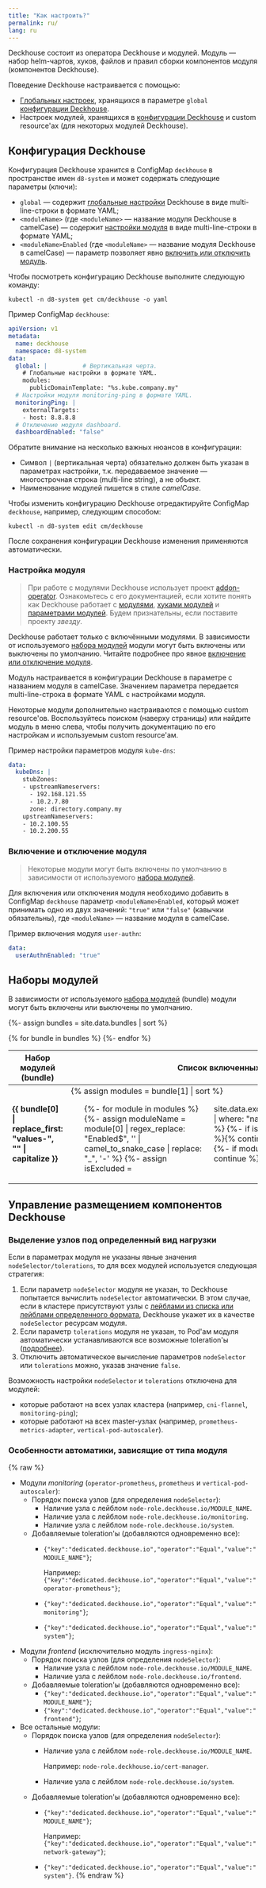 ```yaml
---
title: "Как настроить?"
permalink: ru/
lang: ru
---
```


Deckhouse состоит из оператора Deckhouse и модулей. Модуль — набор helm-чартов, хуков, файлов и правил сборки компонентов модуля (компонентов Deckhouse).

Поведение Deckhouse настраивается с помощью:
- [Глобальных настроек](deckhouse-configure-global.html#параметры), хранящихся в параметре `global` [конфигурации Deckhouse](#конфигурация-deckhouse).
- Настроек модулей, хранящихся в [конфигурации Deckhouse](#конфигурация-deckhouse) и custom resource'ах (для некоторых модулей Deckhouse).

## Конфигурация Deckhouse

Конфигурация Deckhouse хранится в ConfigMap `deckhouse` в пространстве имен `d8-system` и может содержать следующие параметры (ключи):
- `global` —  содержит [глобальные настройки](deckhouse-configure-global.html) Deckhouse в виде multi-line-строки в формате YAML;
- `<moduleName>` (где `<moduleName>` — название модуля Deckhouse в camelCase) — содержит [настройки модуля](#настройка-модуля) в виде multi-line-строки в формате YAML;
- `<moduleName>Enabled` (где `<moduleName>` — название модуля Deckhouse в camelCase) — параметр позволяет явно [включить или отключить модуль](#включение-и-отключение-модуля).

Чтобы посмотреть конфигурацию Deckhouse выполните следующую команду:

```shell
kubectl -n d8-system get cm/deckhouse -o yaml
```

Пример ConfigMap `deckhouse`:

```yaml
apiVersion: v1
metadata:
  name: deckhouse
  namespace: d8-system
data:
  global: |          # Вертикальная черта.
    # Глобальные настройки в формате YAML.
    modules:
      publicDomainTemplate: "%s.kube.company.my"
  # Настройки модуля monitoring-ping в формате YAML.
  monitoringPing: |
    externalTargets:
    - host: 8.8.8.8
  # Отключение модуля dashboard.
  dashboardEnabled: "false"
```

Обратите внимание на несколько важных нюансов в конфигурации:
* Символ `|` (вертикальная черта) обязательно должен быть указан в параметрах настройки, т.к. передаваемое значение — многострочная строка (multi-line string), а не объект.
* Наименование модулей пишется в стиле *camelCase*.

Чтобы изменить конфигурацию Deckhouse отредактируйте ConfigMap `deckhouse`, например, следующим способом:

```shell
kubectl -n d8-system edit cm/deckhouse
```

После сохранения конфигурации Deckhouse изменения применяются автоматически.

### Настройка модуля

> При работе с модулями Deckhouse использует проект [addon-operator](https://github.com/flant/addon-operator/). Ознакомьтесь с его документацией, если хотите понять как Deckhouse работает с [модулями](https://github.com/flant/addon-operator/blob/main/MODULES.md), [хуками модулей](https://github.com/flant/addon-operator/blob/main/HOOKS.md) и [параметрами модулей](https://github.com/flant/addon-operator/blob/main/VALUES.md). Будем признательны, если поставите проекту *звезду*.

Deckhouse работает только с включёнными модулями. В зависимости от используемого [набора модулей](#наборы-модулей) модули могут быть включены или выключены по умолчанию. Читайте подробнее про явное [включение или отключение модуля](#включение-и-отключение-модуля).

Модуль настраивается в конфигурации Deckhouse в параметре с названием модуля в camelCase. Значением параметра передается multi-line-строка в формате YAML с настройками модуля.

Некоторые модули дополнительно настраиваются с помощью custom resource'ов. Воспользуйтесь поиском (наверху страницы) или найдите модуль в меню слева, чтобы получить документацию по его настройкам и используемым custom resource'ам.

Пример настройки параметров модуля `kube-dns`:

```yaml
data:
  kubeDns: |
    stubZones:
    - upstreamNameservers:
      - 192.168.121.55
      - 10.2.7.80
      zone: directory.company.my
    upstreamNameservers:
    - 10.2.100.55
    - 10.2.200.55
```

### Включение и отключение модуля

> Некоторые модули могут быть включены по умолчанию в зависимости от используемого [набора модулей](#наборы-модулей).

Для включения или отключения модуля необходимо добавить в ConfigMap `deckhouse` параметр `<moduleName>Enabled`, который может принимать одно из двух значений: `"true"` или `"false"` (кавычки обязательны), где `<moduleName>` — название модуля в camelCase.

Пример включения модуля `user-authn`:

```yaml
data:
  userAuthnEnabled: "true"
```

## Наборы модулей

В зависимости от используемого [набора модулей](./modules/020-deckhouse/configuration.html#parameters-bundle) (bundle) модули могут быть включены или выключены по умолчанию.

{%- assign bundles = site.data.bundles | sort %}
<table>
<thead>
<tr><th>Набор модулей (bundle)</th><th>Список включенных по умолчанию модулей</th></tr></thead>
<tbody>
{% for bundle in bundles %}
<tr>
<td><strong>{{ bundle[0] |  replace_first: "values-", "" | capitalize }}</strong></td>
<td>{% assign modules = bundle[1] | sort %}
<ul style="columns: 3">
{%- for module in modules %}
{%- assign moduleName = module[0] | regex_replace: "Enabled$", '' | camel_to_snake_case | replace: "_", '-' %}
{%- assign isExcluded = site.data.exclude.module_names | where: "name", moduleName %}
{%- if isExcluded.size > 0 %}{% continue %}{% endif %}
{%- if module[1] != true %}{% continue %}{% endif %}
<li>
{{ module[0] | regex_replace: "Enabled$", '' | camel_to_snake_case | replace: "_", '-' }}</li>
{%- endfor %}
</ul>
</td>
</tr>
{%- endfor %}
</tbody>
</table>

## Управление размещением компонентов Deckhouse

### Выделение узлов под определенный вид нагрузки

Если в параметрах модуля не указаны явные значения `nodeSelector/tolerations`, то для всех модулей используется следующая стратегия:
1. Если параметр `nodeSelector` модуля не указан, то Deckhouse попытается вычислить `nodeSelector` автоматически. В этом случае, если в кластере присутствуют узлы с [лейблами из списка или лейблами определенного формата](#особенности-автоматики-зависящие-от-типа-модуля), Deckhouse укажет их в качестве `nodeSelector` ресурсам модуля.
1. Если параметр `tolerations` модуля не указан, то Pod'ам модуля автоматически устанавливаются все возможные toleration'ы ([подробнее](#особенности-автоматики-зависящие-от-типа-модуля)).
1. Отключить автоматическое вычисление параметров `nodeSelector` или `tolerations` можно, указав значение `false`.

Возможность настройки `nodeSelector` и `tolerations` отключена для модулей:
- которые работают на всех узлах кластера (например, `cni-flannel`, `monitoring-ping`);
- которые работают на всех master-узлах (например, `prometheus-metrics-adapter`, `vertical-pod-autoscaler`).

### Особенности автоматики, зависящие от типа модуля

{% raw %}
* Модули *monitoring* (`operator-prometheus`, `prometheus` и `vertical-pod-autoscaler`):
  * Порядок поиска узлов (для определения `nodeSelector`):
    * Наличие узла с лейблом `node-role.deckhouse.io/MODULE_NAME`.
    * Наличие узла с лейблом `node-role.deckhouse.io/monitoring`.
    * Наличие узла с лейблом `node-role.deckhouse.io/system`.
  * Добавляемые toleration'ы (добавляются одновременно все):
    * `{"key":"dedicated.deckhouse.io","operator":"Equal","value":"MODULE_NAME"}`;

      Например: `{"key":"dedicated.deckhouse.io","operator":"Equal","value":"operator-prometheus"}`;
    * `{"key":"dedicated.deckhouse.io","operator":"Equal","value":"monitoring"}`;
    * `{"key":"dedicated.deckhouse.io","operator":"Equal","value":"system"}`;
* Модули *frontend* (исключительно модуль `ingress-nginx`):
  * Порядок поиска узлов (для определения `nodeSelector`):
    * Наличие узла с лейблом `node-role.deckhouse.io/MODULE_NAME`.
    * Наличие узла с лейблом `node-role.deckhouse.io/frontend`.
  * Добавляемые toleration'ы (добавляются одновременно все):
    * `{"key":"dedicated.deckhouse.io","operator":"Equal","value":"MODULE_NAME"}`;
    * `{"key":"dedicated.deckhouse.io","operator":"Equal","value":"frontend"}`;
* Все остальные модули:
  * Порядок поиска узлов (для определения `nodeSelector`):
    * Наличие узла с лейблом `node-role.deckhouse.io/MODULE_NAME`.

      Например: `node-role.deckhouse.io/cert-manager`.
    * Наличие узла с лейблом `node-role.deckhouse.io/system`.
  * Добавляемые toleration'ы (добавляются одновременно все):
    * `{"key":"dedicated.deckhouse.io","operator":"Equal","value":"MODULE_NAME"}`;

      Например: `{"key":"dedicated.deckhouse.io","operator":"Equal","value":"network-gateway"}`;
    * `{"key":"dedicated.deckhouse.io","operator":"Equal","value":"system"}`.
{% endraw %}
